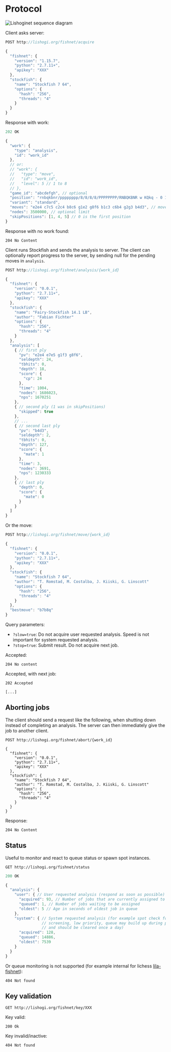 Protocol
========

![Lishoginet sequence diagram](https://raw.githubusercontent.com/TheYoBots/lishoginet/master/doc/sequence-diagram.png)

Client asks server:

```javascript
POST http://lishogi.org/fishnet/acquire

{
  "fishnet": {
    "version": "1.15.7",
    "python": "2.7.11+",
    "apikey": "XXX"
  },
  "stockfish": {
    "name": "Stockfish 7 64",
    "options": {
      "hash": "256",
      "threads": "4"
    }
  }
}
```

Response with work:

```javascript
202 OK

{
  "work": {
    "type": "analysis",
    "id": "work_id"
  },
  // or:
  // "work": {
  //   "type": "move",
  //   "id": "work_id",
  //   "level": 5 // 1 to 8
  // },
  "game_id": "abcdefgh", // optional
  "position": "rnbqkbnr/pppppppp/8/8/8/8/PPPPPPPP/RNBQKBNR w KQkq - 0 1", // start position (X-FEN)
  "variant": "standard",
  "moves": "e2e4 c7c5 c2c4 b8c6 g1e2 g8f6 b1c3 c6b4 g2g3 b4d3", // moves of the game (USI)
  "nodes": 3500000, // optional limit
  "skipPositions": [1, 4, 5] // 0 is the first position
}
```

Response with no work found:

```
204 No Content
```

Client runs Stockfish and sends the analysis to server.
The client can optionally report progress to the server, by sending null for
the pending moves in `analysis`.

```javascript
POST http://lishogi.org/fishnet/analysis/{work_id}

{
  "fishnet": {
    "version": "0.0.1",
    "python": "2.7.11+",
    "apikey": "XXX"
  },
  "stockfish": {
    "name": "Fairy-Stockfish 14.1 LB",
    "author": "Fabian Fichter"
    "options": {
      "hash": "256",
      "threads": "4"
    }
  },
  "analysis": [
    { // first ply
      "pv": "e2e4 e7e5 g1f3 g8f6",
      "seldepth": 24,
      "tbhits": 0,
      "depth": 18,
      "score": {
        "cp": 24
      },
      "time": 1004,
      "nodes": 1686023,
      "nps": 1670251
    },
    { // second ply (1 was in skipPositions)
      "skipped": true
    },
    // ...
    { // second last ply
      "pv": "b4d3",
      "seldepth": 2,
      "tbhits": 0,
      "depth": 127,
      "score": {
        "mate": 1
      },
      "time": 3,
      "nodes": 3691,
      "nps": 1230333
    },
    { // last ply
      "depth": 0,
      "score": {
        "mate": 0
      }
    }
  ]
}
```

Or the move:

```javascript
POST http://lishogi.org/fishnet/move/{work_id}

{
  "fishnet": {
    "version": "0.0.1",
    "python": "2.7.11+",
    "apikey": "XXX"
  },
  "stockfish": {
    "name": "Stockfish 7 64",
    "author": "T. Romstad, M. Costalba, J. Kiiski, G. Linscott"
    "options": {
      "hash": "256",
      "threads": "4"
    }
  },
  "bestmove": "b7b8q"
}
```

Query parameters:

* `?slow=true`: Do not acquire user requested analysis. Speed is not important
  for system requested analysis.
* `?stop=true`: Submit result. Do not acquire next job.

Accepted:

```
204 No content
```

Accepted, with next job:

```
202 Accepted

[...]
```

Aborting jobs
-------------

The client should send a request like the following, when shutting down instead
of completing an analysis. The server can then immediately give the job to
another client.

```
POST http://lishogi.org/fishnet/abort/{work_id}

{
  "fishnet": {
    "version": "0.0.1",
    "python": "2.7.11+",
    "apikey": "XXX"
  },
  "stockfish": {
    "name": "Stockfish 7 64",
    "author": "T. Romstad, M. Costalba, J. Kiiski, G. Linscott"
    "options": {
      "hash": "256",
      "threads": "4"
    }
  }
}
```

Response:

```
204 No Content
```

Status
------

Useful to monitor and react to queue status or spawn spot instances.

```
GET http://lishogi.org/fishnet/status
```

```javascript
200 OK

{
  "analysis": {
    "user": { // User requested analysis (respond as soon as possible)
      "acquired": 93, // Number of jobs that are currently assigned to clients
      "queued": 1, // Number of jobs waiting to be assigned
      "oldest": 5 // Age in seconds of oldest job in queue
    },
    "system": { // System requested analysis (for example spot check for cheat
                // screening, low priority, queue may build up during peak time
                // and should be cleared once a day)
      "acquired": 128,
      "queued": 14886,
      "oldest": 7539
    }
  }
}
```

Or queue monitoring is not supported
(for example internal for lichess [lila-fishnet](https://github.com/lichess-org/lila-fishnet)):

```
404 Not found
```

Key validation
--------------

```
GET http://lishogi.org/fishnet/key/XXX
```

Key valid:

```
200 Ok
```

Key invalid/inactive:

```
404 Not found
```